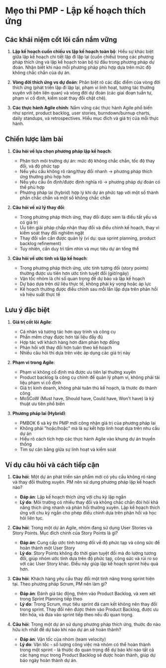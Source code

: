 # Mẹo thi PMP - Lập kế hoạch thích ứng

## Các khái niệm cốt lõi cần nắm vững
1. **Lập kế hoạch cuốn chiếu vs lập kế hoạch toàn bộ**: Hiểu sự khác biệt giữa lập kế hoạch chi tiết lặp đi lặp lại (cuốn chiếu) trong các phương pháp thích ứng và lập kế hoạch toàn bộ từ đầu trong phương pháp dự đoán. Nhận biết khi nào mỗi phương pháp phù hợp dựa trên mức độ không chắc chắn của dự án.

2. **Vòng đời thích ứng vs dự đoán**: Phân biệt rõ các đặc điểm của vòng đời thích ứng (phát triển lặp đi lặp lại, phạm vi linh hoạt, tương tác thường xuyên với bên liên quan) và vòng đời dự đoán (các giai đoạn tuần tự, phạm vi cố định, kiểm soát thay đổi chặt chẽ).

3. **Các thực hành Agile chính**: Nắm vững các thực hành Agile phổ biến như sprint, product backlog, user stories, burndown/burnup charts, daily standups, và retrospectives. Hiểu mục đích và giá trị của mỗi thực hành.

## Chiến lược làm bài
1. **Câu hỏi về lựa chọn phương pháp lập kế hoạch**:
   - Phân tích môi trường dự án: mức độ không chắc chắn, tốc độ thay đổi, và độ phức tạp
   - Nếu yêu cầu không rõ ràng/thay đổi nhanh → phương pháp thích ứng thường phù hợp hơn
   - Nếu yêu cầu ổn định/được định nghĩa rõ → phương pháp dự đoán có thể phù hợp
   - Phương pháp lai (hybrid) hợp lý khi dự án phức tạp với một số thành phần chắc chắn và một số không chắc chắn

2. **Câu hỏi về xử lý thay đổi**:
   - Trong phương pháp thích ứng, thay đổi được xem là điều tất yếu và có giá trị
   - Ưu tiên giải pháp chấp nhận thay đổi và điều chỉnh kế hoạch, thay vì kiểm soát thay đổi nghiêm ngặt
   - Thay đổi vẫn cần được quản lý (ví dụ: qua sprint planning, product backlog refinement)
   - Tuy nhiên, cần duy trì tầm nhìn và mục tiêu dự án tổng thể

3. **Câu hỏi về ước tính và lập kế hoạch**:
   - Trong phương pháp thích ứng, ước tính tương đối (story points) thường được ưu tiên hơn ước tính tuyệt đối (giờ/ngày)
   - Vận tốc nhóm là chỉ số quan trọng để dự báo và lập kế hoạch
   - Dự báo dựa trên dữ liệu thực tế, không phải kỳ vọng hoặc áp lực
   - Kế hoạch thường được điều chỉnh sau mỗi lần lặp dựa trên phản hồi và hiệu suất thực tế

## Lưu ý đặc biệt
1. **Giá trị cốt lõi Agile**: 
   - Cá nhân và tương tác hơn quy trình và công cụ
   - Phần mềm chạy được hơn tài liệu đầy đủ
   - Hợp tác với khách hàng hơn đàm phán hợp đồng
   - Phản hồi với thay đổi hơn tuân theo kế hoạch
   - Nhiều câu hỏi thi dựa trên việc áp dụng các giá trị này

2. **Phạm vi trong Agile**: 
   - Phạm vi không cố định mà được ưu tiên lại thường xuyên
   - Product backlog là công cụ chính để quản lý phạm vi, không phải tài liệu phạm vi cố định
   - Giá trị kinh doanh, không phải tuân thủ kế hoạch, là thước đo thành công
   - MoSCoW (Must have, Should have, Could have, Won't have) là kỹ thuật ưu tiên phổ biến

3. **Phương pháp lai (Hybrid)**: 
   - PMBOK 6 và kỳ thi PMP mới công nhận giá trị của phương pháp lai
   - Không phải "hoặc/hoặc" mà là sự kết hợp linh hoạt dựa trên nhu cầu dự án
   - Hiểu rõ cách tích hợp các thực hành Agile vào khung dự án truyền thống
   - Tìm sự cân bằng giữa sự linh hoạt và kiểm soát

## Ví dụ câu hỏi và cách tiếp cận
1. **Câu hỏi**: Một dự án phát triển sản phẩm mới có yêu cầu không rõ ràng và thay đổi thường xuyên. PM nên sử dụng phương pháp lập kế hoạch nào?
   - **Đáp án**: Lập kế hoạch thích ứng với chu kỳ lặp ngắn
   - **Lý do**: Môi trường có nhiều thay đổi và không chắc chắn đòi hỏi khả năng thích ứng nhanh và phản hồi thường xuyên. Lập kế hoạch thích ứng với chu kỳ ngắn cho phép điều chỉnh dựa trên phản hồi và học hỏi liên tục.

2. **Câu hỏi**: Trong một dự án Agile, nhóm đang sử dụng User Stories và Story Points. Mục đích chính của Story Points là gì?
   - **Đáp án**: Cung cấp ước tính tương đối về độ phức tạp và công sức để hoàn thành một User Story
   - **Lý do**: Story Points không đo thời gian tuyệt đối mà đo lường tương đối, giúp nhóm ước tính dựa trên độ phức tạp, công sức và rủi ro so với các User Story khác. Điều này giúp lập kế hoạch sprint hiệu quả hơn.

3. **Câu hỏi**: Khách hàng yêu cầu thay đổi một tính năng trong sprint hiện tại. Theo phương pháp Scrum, PM nên làm gì?
   - **Đáp án**: Đánh giá tác động, thêm vào Product Backlog, và xem xét trong Sprint Planning tiếp theo
   - **Lý do**: Trong Scrum, mục tiêu sprint đã cam kết không nên thay đổi trong sprint. Thay đổi nên được thêm vào Product Backlog, được ưu tiên hóa, và đưa vào sprint tiếp theo nếu đủ quan trọng.

4. **Câu hỏi**: Trong một dự án sử dụng phương pháp thích ứng, thước đo nào hữu ích nhất để dự báo khi nào dự án sẽ hoàn thành?
   - **Đáp án**: Vận tốc của nhóm (team velocity)
   - **Lý do**: Vận tốc - số lượng công việc mà nhóm có thể hoàn thành trong một sprint - là thước đo quan trọng để dự báo khi nào tất cả các hạng mục trong Product Backlog sẽ được hoàn thành, giúp dự báo ngày hoàn thành dự án. 